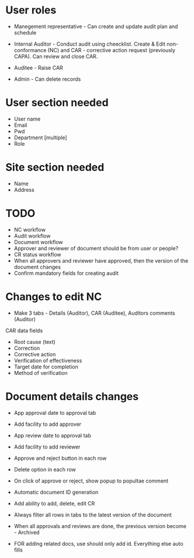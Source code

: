 # User roles

- Manegement representative - Can create and update audit plan and schedule

- Internal Auditor - Conduct audit using cheecklist. Create & Edit non-conformance (NC) and CAR - corrective action request (previously CAPA). Can review and close CAR.

- Auditee - Raise CAR

- Admin - Can delete records

# User section needed

- User name
- Email
- Pwd
- Department [multiple]
- Role

# Site section needed

- Name
- Address

# TODO

- NC workflow
- Audit workflow
- Document workflow
- Approver and reviewer of document should be from user or people?
- CR status workflow
- When all approvers and reviewer have approved, then the version of the document changes
- Confirm mandatory fields for creating audit

# Changes to edit NC

- Make 3 tabs - Details (Auditor), CAR (Auditee), Auditors comments (Auditor)

CAR data fields

- Root cause (text)
- Correction
- Corrective action
- Verification of effectiveness
- Target date for completion
- Method of verification

# Document details changes

- App approval date to approval tab
- Add facility to add approver

- App review date to approval tab
- Add facility to add reviewer

- Approve and reject button in each row

- Delete option in each row

- On click of approve or reject, show popup to popultae comment

- Automatic document ID generation

- Add ability to add, delete, edit CR
- Always filter all rows in tabs to the latest version of the document

- When all approvals and reviews are done, the previous version become - Archived

- FOR adding related docs, use should only add id. Everything else auto fills
